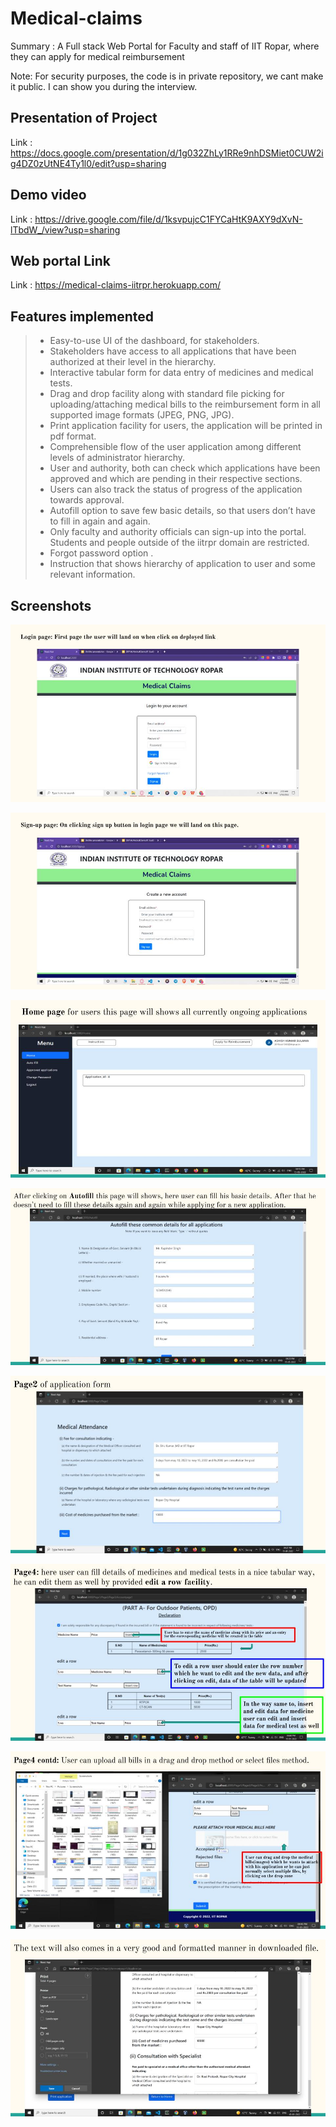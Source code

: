 # Medical-claims

Summary : A Full stack Web Portal for Faculty and staff of IIT Ropar, where they can apply for medical reimbursement

Note: For security purposes, the code is in private repository, we cant make it public. I can show you during the interview.

## Presentation of Project

Link : https://docs.google.com/presentation/d/1g032ZhLy1RRe9nhDSMiet0CUW2ig4DZ0zUtNE4Ty1l0/edit?usp=sharing

## Demo video

Link : https://drive.google.com/file/d/1ksvpujcC1FYCaHtK9AXY9dXvN-lTbdW_/view?usp=sharing

## Web portal Link

Link : https://medical-claims-iitrpr.herokuapp.com/

## Features implemented

> -   Easy-to-use UI of the dashboard, for stakeholders.
> -   Stakeholders have access to all applications that have been authorized at their level in the hierarchy.
> -   Interactive tabular form for data entry of medicines and medical tests.
> -   Drag and drop facility along with standard file picking for uploading/attaching medical bills to the reimbursement form in all supported image formats (JPEG, PNG, JPG).
> -   Print application facility for users, the application will be printed in pdf format.
> -   Comprehensible flow of the user application among different levels of administrator hierarchy.
> -   User and authority, both can check which applications have been approved and which are pending in their respective sections.
> -   Users can also track the status of progress of the application towards approval.
> -   Autofill option to save few basic details, so that users don’t have to fill in again and again.
> -   Only faculty and authority officials can sign-up into the portal. Students and people outside of the iitrpr domain are restricted.
> -   Forgot password option .
> -   Instruction that shows hierarchy of application to user and some relevant information.

## Screenshots

![ScreenShot](https://github.com/Rajasekhar18110/medical-claims/blob/main/Screenshots/1.jpg)

![ScreenShot](https://github.com/Rajasekhar18110/medical-claims/blob/main/Screenshots/2.jpg)

![ScreenShot](https://github.com/Rajasekhar18110/medical-claims/blob/main/Screenshots/3.jpg)

![ScreenShot](https://github.com/Rajasekhar18110/medical-claims/blob/main/Screenshots/4.jpg)

![ScreenShot](https://github.com/Rajasekhar18110/medical-claims/blob/main/Screenshots/5.jpg)

![ScreenShot](https://github.com/Rajasekhar18110/medical-claims/blob/main/Screenshots/6.jpg)

![ScreenShot](https://github.com/Rajasekhar18110/medical-claims/blob/main/Screenshots/7.jpg)

![ScreenShot](https://github.com/Rajasekhar18110/medical-claims/blob/main/Screenshots/8.jpg)


